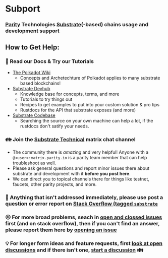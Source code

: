 # Subport
### [Parity](https://parity.io) Technologies [Substrate](https://substrate.dev)(-based) chains usage and development support

## How to Get Help:

### :book: Read our Docs & Try our Tutorials
- [The Polkadot Wiki](https://wiki.polkadot.network/)
  - Concepts and Archetechture of Polkadot applies to many substrate based blockchains!
- [Substrate Devhub](https://substrate.dev/)
  - Knowledge base for concepts, terms, and more
  - Tutorials to try things out
  - Recipes to get examples to put into your custom solution & pro tips
  - Rustdocs for the API that substrate exposes (and more)
- [Substrate Codebase](https://github.com/paritytech/substrate)
  - Searching the source on your own machine can help a lot, if the rustdocs don't satify your needs.

### :family: Join the [Substrate Technical](https://app.element.io/#/room/#substrate-technical:matrix.org) matrix chat channel
  - The community there is *amazing* and very helpful! Anyone with a `@<user>:matrix.parity.io` is a parity team member that can help troubleshoot as well.  
  - Please ask general questions and report minor issues there about substrate and development with it **before you post here**.
  - We can direct you to topical channels there for things like testnet, faucets, other parity projects, and more. 

### :thinking: Anything that isn't addressed immediately, please use post a question or error report on [Stack Overflow (tagged `substrate`](https://stackoverflow.com/questions/tagged/substrate)
### :confounded: For more broad problems, seach in [open and clossed issues](https://github.com/paritytech/subport/issues?q=is%3Aissue) **first** (and on stack overflow), then if you can't find an answer, please report them here by [opening an issue](https://github.com/paritytech/subport/issues/new)

### :bulb: For longer form ideas and feature requests, first [look at open discussions](https://github.com/paritytech/subport/discussions/) and if there isn't one, [start a discussion](https://github.com/paritytech/subport/discussions/new) :family:
